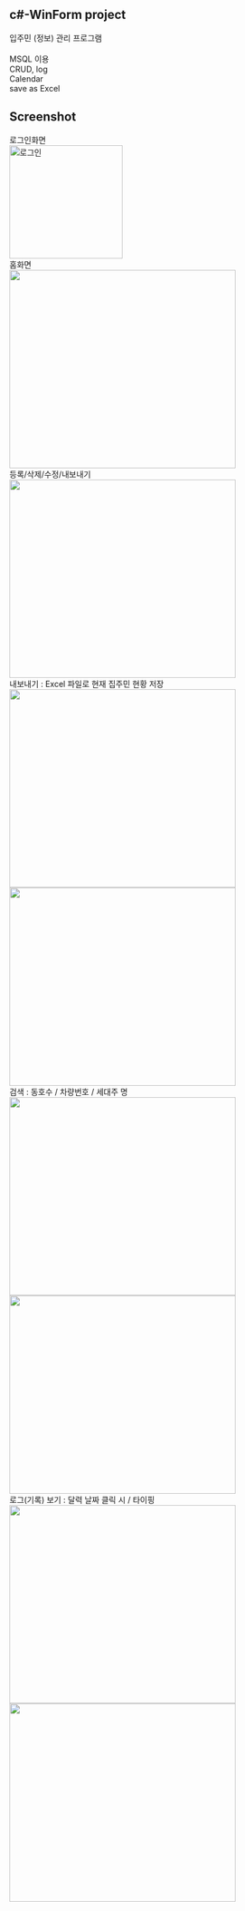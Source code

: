 c#-WinForm project
-----------
입주민 (정보) 관리 프로그램
</br>
</br>
MSQL 이용
<br/>
CRUD, log
<br/>
Calendar
<br/>
save as Excel

Screenshot
-----------
<div>
  <div>
    로그인화면
  </div>
<img width="200" title="로그인" src="https://user-images.githubusercontent.com/63985720/89745725-b7454d80-daf0-11ea-8dae-bb59de292f2a.png">
</br>
  <div>
    홈화면
  </div>
  <img width="400" height="350" src="https://user-images.githubusercontent.com/63985720/89745726-b7dde400-daf0-11ea-897d-4bc8d1c2b789.png">

</br>
  <div>
    등록/삭제/수정/내보내기
  </div>
<img width="400" height="350" src="https://user-images.githubusercontent.com/63985720/89745727-b7dde400-daf0-11ea-9185-275e1f2ce584.png">
  <div>
    내보내기 : Excel 파일로 현재 집주민 현황 저장
  </div>
<img width="400" height="350" src="https://user-images.githubusercontent.com/63985720/89746212-8581b600-daf3-11ea-9578-5fe33f64b63d.png"><img width="400" height="350" src="https://user-images.githubusercontent.com/63985720/89746214-874b7980-daf3-11ea-9540-3dce211d94d5.png">  
</br>
  <div>
    검색 : 동호수 / 차량번호 / 세대주 명
  </div>
<img width="400" height="350" src="https://user-images.githubusercontent.com/63985720/89745728-b8767a80-daf0-11ea-8a0c-eec47b9b7b2b.png"><img width="400" height="350" src="https://user-images.githubusercontent.com/63985720/89745720-b4e2f380-daf0-11ea-9786-0b2d6ecaa430.png">
</br>
  <div>
    로그(기록) 보기 : 달력 날짜 클릭 시 / 타이핑 
  </div>
<img width="400" height="350" src="https://user-images.githubusercontent.com/63985720/89745723-b6142080-daf0-11ea-946c-9504bad8f38a.png"><img width="400" height="350" src="https://user-images.githubusercontent.com/63985720/89745724-b7454d80-daf0-11ea-8f61-922539d9077f.png">
</div>
